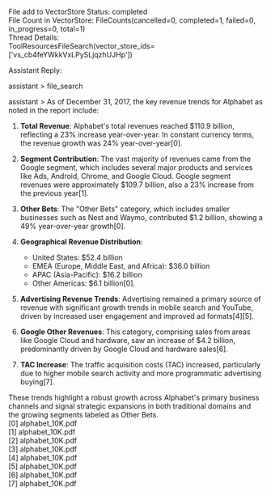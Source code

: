 File add to VectorStore Status:  completed \
File Count in VectorStore:  FileCounts(cancelled=0, completed=1, failed=0, in_progress=0, total=1) \
Thread Details: \
 ToolResourcesFileSearch(vector_store_ids=['vs_cb4feYWkkVxLPySLjqzhUJHp'])

Assistant Reply:

assistant > file_search


assistant > As of December 31, 2017, the key revenue trends for Alphabet as noted in the report include:

1. **Total Revenue**: Alphabet's total revenues reached $110.9 billion, reflecting a 23% increase year-over-year. In constant currency terms, the revenue growth was 24% year-over-year[0].

2. **Segment Contribution**: The vast majority of revenues came from the Google segment, which includes several major products and services like Ads, Android, Chrome, and Google Cloud. Google segment revenues were approximately $109.7 billion, also a 23% increase from the previous year[1].

3. **Other Bets**: The "Other Bets" category, which includes smaller businesses such as Nest and Waymo, contributed $1.2 billion, showing a 49% year-over-year growth[0].

4. **Geographical Revenue Distribution**:
   - United States: $52.4 billion
   - EMEA (Europe, Middle East, and Africa): $36.0 billion
   - APAC (Asia-Pacific): $16.2 billion
   - Other Americas: $6.1 billion[0].

5. **Advertising Revenue Trends**: Advertising remained a primary source of revenue with significant growth trends in mobile search and YouTube, driven by increased user engagement and improved ad formats[4][5].

6. **Google Other Revenues**: This category, comprising sales from areas like Google Cloud and hardware, saw an increase of $4.2 billion, predominantly driven by Google Cloud and hardware sales[6].

7. **TAC Increase**: The traffic acquisition costs (TAC) increased, particularly due to higher mobile search activity and more programmatic advertising buying[7].

These trends highlight a robust growth across Alphabet's primary business channels and signal strategic expansions in both traditional domains and the growing segments labeled as Other Bets. \
[0] alphabet_10K.pdf \
[1] alphabet_10K.pdf \
[2] alphabet_10K.pdf \
[3] alphabet_10K.pdf \
[4] alphabet_10K.pdf \
[5] alphabet_10K.pdf \
[6] alphabet_10K.pdf \
[7] alphabet_10K.pdf 